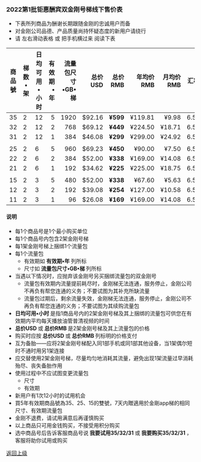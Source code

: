 
### 2022第1批钜惠酬宾双金刚号梯线下售价表

- 下表所列商品为酬谢长期跟随金刚的忠诚用户而备
- 对金刚公司品德、产品质量尚持怀疑态度的新用户请绕行
- 请 左右滑动表格 或 把手机横过来 阅读下表

|商品號|梯数•架|日均可用•小时|有效期•年|流量包尺寸•GB•梯|总价USD|总价RMB|年均价RMB|月均价RMB|汇率|线下 限售|
|-----|-----|-------|---:|---:|-------:|------:|------:|----:|---|------|
|35|2|12|5|1920|$92.16| <strong> ¥599|¥119.81|¥9.98 | 6.50 |10,000|
|32|2|12|2|768|$69.12| <strong> ¥449|¥224.50 |¥18.71| 6.50 |10,000 |
|31|2|12|1|384|$46.08| <strong> ¥299|¥299.00 |¥24.92| 6.50 |10,000 |
||||||||||||
|25|2|6|5|960|$69.23| <strong> ¥450|¥90.00|¥7.50| 6.50 |10,000|
|22|2|6|2|384|$52.00| <strong> ¥338|¥169.00 |¥14.08| 6.50 |10,000 |
|21|2|6|1|192|$34.62| <strong> ¥225|¥225.00 |¥18.75| 6.50 |10,000 |
||||||||||||
|15|2|3|5|480|$52.00| <strong> ¥338|¥67.60| ¥5.63 | 6.50 |10,000|
|12|2|3|2|192|$39.08| <strong> ¥254|¥127.00 |¥10.58| 6.50 |10,000 |
|11|2|3|1|96|$26.08| <strong> ¥169|¥169.00 |¥14.08| 6.50 |10,000 |





#### 说明
- 每1个商品号是1个最小购买单位
- 每1个商品号内包含2架金刚号梯
- 每1架金刚号梯上捆绑1个流量包
- 每1个流量包
  - 有效期如<strong> 有效期•年 </strong>列所标
  - 尺寸如<strong> 流量包尺寸•GB•梯 </strong>列所标
- 当遇以下情况时，应抛弃该金刚号另买捆绑流量包的双金刚号
  - 流量包有效期内流量提前耗尽时，金刚梯无法连通，服务停止，金刚公司不再负有帮您连通的义务；不要试图为其补充所缺流量
  - 流量包过期后，剩余流量失效，金刚梯无法连通，服务停止，金刚公司不再负有帮您连通的义务；不要试图为其续购流量包
- <strong>日均可用•小时 </strong>是指1商品号内的2架金刚号梯及其上捆绑的流量包可供您在有效期内平均每天播放油管普清视频的时间
- <strong>总价USD </strong>或<strong> 总价RMB </strong>是2架金刚号梯及其上流量包的价格
- 购买时应按<strong> 总价USD </strong>或<strong> 总价RMB </strong>列标明的价格支付
- 互为备胎——应将2架金刚号梯配入同1部手机或同1部其他设备，当1架偶尔短时不通时用另1架连接
- 应交替使用2架金刚号梯，尽量均匀地消耗其流量，避免出现1架流量过早消耗殆尽、丧失备胎作用
- 使用过程中不应试图变更流量包
  - 尺寸
  - 有效期
- 新用户有1次12小时的试用机会
- 買5年有效期商品號為35、25、15的雙號，7天内贈適用於金剛app梯的相同尺寸、有效期流量包
- 金刚不退费，请试用满意后再谨慎购买
- 以上商品只可用金钱购买，不接受用积分购买
- 选中商品号后告诉客服商品号说<strong> 我要试用35/32/31 </strong>或<strong> 我要购买35/32/31 </strong>，客服将助你试用或购买


[返回上级](https://github.com/a2zitpro/web/blob/master/LadderFree/kkDictionary/Price/KKDTPrice.md)
